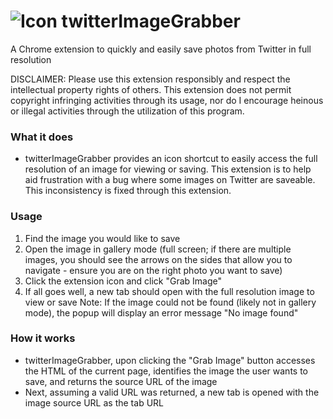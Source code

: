 # ![Icon](https://i.imgur.com/hsVN8Hm.png) twitterImageGrabber
A Chrome extension to quickly and easily save photos from Twitter in full resolution

DISCLAIMER: Please use this extension responsibly and respect the intellectual property rights of others. This extension does not permit copyright infringing activities through its usage, nor do I encourage heinous or illegal activities through the utilization of this program.

### What it does
- twitterImageGrabber provides an icon shortcut to easily access the full resolution of an image for viewing or saving. This extension is to help aid frustration with a bug where some images on Twitter are saveable. This inconsistency is fixed through this extension.

### Usage
1. Find the image you would like to save
2. Open the image in gallery mode (full screen; if there are multiple images, you should see the arrows on the sides that allow you to navigate - ensure you are on the right photo you want to save)
3. Click the extension icon and click "Grab Image"
4. If all goes well, a new tab should open with the full resolution image to view or save
Note: If the image could not be found (likely not in gallery mode), the popup will display an error message "No image found"

### How it works
- twitterImageGrabber, upon clicking the "Grab Image" button accesses the HTML of the current page, identifies the image the user wants to save, and returns the source URL of the image
- Next, assuming a valid URL was returned, a new tab is opened with the image source URL as the tab URL
